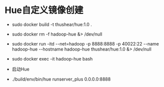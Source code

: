# Hue自定义镜像创建

- sudo docker build  -t thushear/hue:1.0 .

- sudo docker rm -f hadoop-hue &> /dev/null
- sudo docker run -itd --net=hadoop  -p 8888:8888 -p 40022:22    --name hadoop-hue --hostname hadoop-hue thushear/hue:1.0 &> /dev/null

- sudo docker exec -it  hadoop-hue bash

- 启动Hue
- ./build/env/bin/hue runserver_plus 0.0.0.0:8888
